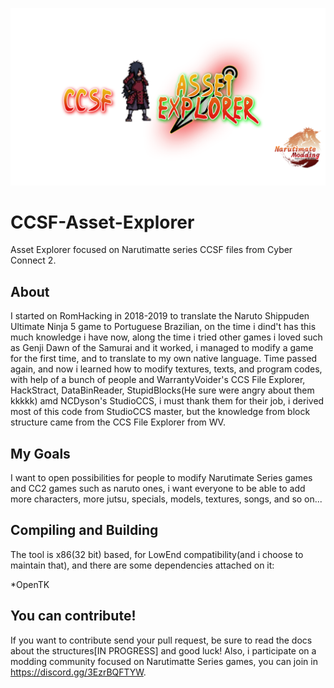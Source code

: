 ![](https://github.com/MiguelQueiroz010/CCSF-Asset-Explorer/blob/master/CapaG.png)
# CCSF-Asset-Explorer
Asset Explorer focused on Narutimatte series CCSF files from Cyber Connect 2.

## About
 I started on RomHacking in 2018-2019 to translate the Naruto Shippuden Ultimate Ninja 5 game to Portuguese Brazilian, on the time i dind't has this much knowledge i have now,
along the time i tried other games i loved such as Genji Dawn of the Samurai and it worked, i managed to modify a game for the first time, and to translate to my own
native language.
 Time passed again, and now i learned how to modify textures, texts, and program codes, with help of a bunch of people and WarrantyVoider's CCS File Explorer, HackStract,
 DataBinReader, StupidBlocks(He sure were angry about them kkkkk) amd NCDyson's StudioCCS, i must thank them for their job, i derived most of this code from StudioCCS
 master, but the knowledge from block structure came from the CCS File Explorer from WV.
 
## My Goals

 I want to open possibilities for people to modify Narutimate Series games and CC2 games such as naruto ones, i want everyone to be able to add more characters, more
 jutsu, specials, models, textures, songs, and so on...
 
## Compiling and Building

The tool is x86(32 bit) based, for LowEnd compatibility(and i choose to maintain that), and there are some dependencies attached on it:

*OpenTK
 
## You can contribute!
 If you want to contribute send your pull request, be sure to read the docs about the structures[IN PROGRESS] and good luck!
 Also, i participate on a modding community focused on Narutimatte Series games, you can join in https://discord.gg/3EzrBQFTYW.
